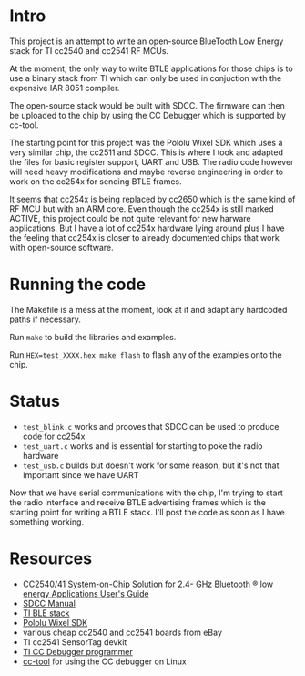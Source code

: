 # Intro

This project is an attempt to write an open-source BlueTooth Low Energy stack for TI cc2540 and cc2541 RF MCUs.

At the moment, the only way to write BTLE applications for those chips is to use a binary stack from TI which can only be used in conjuction with the expensive IAR 8051 compiler.

The open-source stack would be built with SDCC. The firmware can then be uploaded to the chip by using the CC Debugger which is supported by cc-tool.

The starting point for this project was the Pololu Wixel SDK which uses a very similar chip, the cc2511 and SDCC. This is where I took and adapted the files for basic register support, UART and USB. The radio code however will need heavy modifications and maybe reverse engineering in order to work on the cc254x for sending BTLE frames.

It seems that cc254x is being replaced by cc2650 which is the same kind of RF MCU but with an ARM core. Even though the cc254x is still marked ACTIVE, this project could be not quite relevant for new harware applications. But I have a lot of cc254x hardware lying around plus I have the feeling that cc254x is closer to already documented chips that work with open-source software.

# Running the code

The Makefile is a mess at the moment, look at it and adapt any hardcoded paths if necessary.

Run `make` to build the libraries and examples.

Run `HEX=test_XXXX.hex make flash` to flash any of the examples onto the chip.

# Status

- `test_blink.c` works and prooves that SDCC can be used to produce code for cc254x
- `test_uart.c` works and is essential for starting to poke the radio hardware
- `test_usb.c` builds but doesn't work for some reason, but it's not that important since we have UART

Now that we have serial communications with the chip, I'm trying to start the radio interface and receive BTLE advertising frames which is the starting point for writing a BTLE stack. I'll post the code as soon as I have something working.

# Resources

- [CC2540/41 System-on-Chip Solution for 2.4-
GHz Bluetooth ® low energy Applications User's Guide](www.ti.com/lit/pdf/swru191)
- [SDCC Manual](http://sdcc.sourceforge.net/doc/sdccman.pdf)
- [TI BLE stack](http://www.ti.com/tool/ble-stack)
- [Pololu Wixel SDK](https://github.com/pololu/wixel-sdk)
- various cheap cc2540 and cc2541 boards from eBay
- TI cc2541 SensorTag devkit
- [TI CC Debugger programmer](http://www.ti.com/tool/cc-debugger)
- [cc-tool](https://github.com/dashesy/cc-tool) for using the CC debugger on Linux
